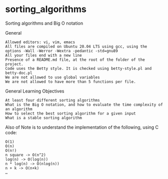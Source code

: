 # sorting_algorithms
Sorting algorithms and Big O notation

General

    Allowed editors: vi, vim, emacs
    All files are compiled on Ubuntu 20.04 LTS using gcc, using the options -Wall -Werror -Wextra -pedantic -std=gnu89
    All your files end with a new line
    Presence of a README.md file, at the root of the folder of the project.
    Code uses the Betty style. It is checked using betty-style.pl and betty-doc.pl
    We are not allowed to use global variables
    We are not allowed to have more than 5 functions per file.

General Learning Objectives

    At least four different sorting algorithms
    What is the Big O notation, and how to evaluate the time complexity of an algorithm
    How to select the best sorting algorithm for a given input
    What is a stable sorting algorithm

Also of Note is to understand the implementation of the following, using C code:

    O(1)
    O(n)
    O(n!)
    n square -> O(n^2)
    log(n) -> O(log(n))
    n * log(n) -> O(nlog(n))
    n + k -> O(n+k)
    …
